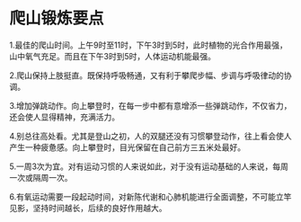 # 爬山锻炼要点  
  
1.最佳的爬山时间。上午9时至11时，下午3时到5时，此时植物的光合作用最强，山中氧气充足。而且在下午3时到5时，人体运动机能最强。  
  
2.爬山保持上肢挺直。既保持呼吸畅通，又有利于攀爬步幅、步调与呼吸律动的协调。  
  
3.增加弹跳动作。向上攀登时，在每一步中都有意增添一些弹跳动作，不仅省力，还会使人显得精神，充满活力。  
  
4.别总往高处看。尤其是登山之初，人的双腿还没有习惯攀登动作，往上看会使人产生一种疲惫感。向上攀登时，目光保留在自己前方三五米处最好。  
  
5.一周3次为宜。对有运动习惯的人来说如此，对于没有运动基础的人来说，每周一次或隔周一次。  
  
6.有氧运动需要一段起动时间，对新陈代谢和心肺机能进行全面调整，不可能立竿见影，坚持时间越长，后续的良好作用越大。